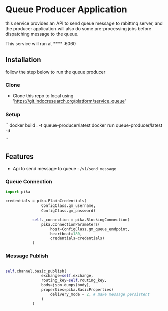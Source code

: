 # Queue Producer Application

this service provides an API to send queue message to rabittmq server, and the producer application will also do some pre-processing jobs before dispatching message to the queue.

This service will run at **** <host>:6060

## Installation

follow the step below to run the queue producer

### Clone

- Clone this repo to local using 'https://git.indocresearch.org/platform/service_queue'

### Setup

``
docker build . -t queue-producer/latest
docker run queue-producer/latest -d

``

## Features

- Api to send message to queue : ``/v1/send_message``

### Queue Connection

```python
import pika

credentials = pika.PlainCredentials(
                ConfigClass.gm_username,
                ConfigClass.gm_password)

            self._connection = pika.BlockingConnection(
                pika.ConnectionParameters(
                    host=ConfigClass.gm_queue_endpoint,
                    heartbeat=180,
                    credentials=credentials)
            )
```

### Message Publish

```python

self.channel.basic_publish(
                exchange=self.exchange,
                routing_key=self.routing_key,
                body=json.dumps(body),
                properties=pika.BasicProperties(
                    delivery_mode = 2, # make message persistent
                )
            )

```